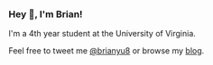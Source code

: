 ### Hey 👋, I'm Brian!

I'm a 4th year student at the University of Virginia. <!-- I'm currently interning at Affirm and have interned at Google and Stripe in the past. -->

Feel free to tweet me [@brianyu8](https://twitter.com/brianyu8) or browse my [blog](https://byu.io).

<!--![octocat!](https://user-images.githubusercontent.com/5713670/87202985-820dcb80-c2b6-11ea-9f56-7ec461c497c3.gif) -->

<!--
**brian-yu/brian-yu** is a ✨ _special_ ✨ repository because its `README.md` (this file) appears on your GitHub profile.

Here are some ideas to get you started:

- 🔭 I’m currently working on ...
- 🌱 I’m currently learning ...
- 👯 I’m looking to collaborate on ...
- 🤔 I’m looking for help with ...
- 💬 Ask me about ...
- 📫 How to reach me: ...
- 😄 Pronouns: ...
- ⚡ Fun fact: ...
-->
